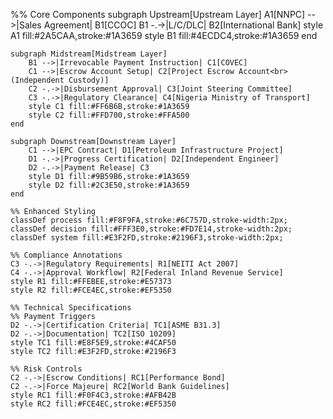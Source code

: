  %% Core Components
    subgraph Upstream[Upstream Layer]
        A1[NNPC] -->|Sales Agreement| B1[CCOC]
        B1 -.->|L/C/DLC| B2[International Bank]
        style A1 fill:#2A5CAA,stroke:#1A3659
        style B1 fill:#4ECDC4,stroke:#1A3659
    end

    subgraph Midstream[Midstream Layer]
        B1 -->|Irrevocable Payment Instruction| C1[COVEC]
        C1 -->|Escrow Account Setup| C2[Project Escrow Account<br> (Independent Custody)]
        C2 -.->|Disbursement Approval| C3[Joint Steering Committee]
        C3 -.->|Regulatory Clearance| C4[Nigeria Ministry of Transport]
        style C1 fill:#FF6B6B,stroke:#1A3659
        style C2 fill:#FFD700,stroke:#FFA500
    end

    subgraph Downstream[Downstream Layer]
        C1 -->|EPC Contract| D1[Petroleum Infrastructure Project]
        D1 -.->|Progress Certification| D2[Independent Engineer]
        D2 -.->|Payment Release| C3
        style D1 fill:#9B59B6,stroke:#1A3659
        style D2 fill:#2C3E50,stroke:#1A3659
    end

    %% Enhanced Styling
    classDef process fill:#F8F9FA,stroke:#6C757D,stroke-width:2px;
    classDef decision fill:#FFF3E0,stroke:#FD7E14,stroke-width:2px;
    classDef system fill:#E3F2FD,stroke:#2196F3,stroke-width:2px;

    %% Compliance Annotations
    C3 -.->|Regulatory Requirements| R1[NEITI Act 2007]
    C4 -.->|Approval Workflow| R2[Federal Inland Revenue Service]
    style R1 fill:#FFEBEE,stroke:#E57373
    style R2 fill:#FCE4EC,stroke:#EF5350

    %% Technical Specifications
    %% Payment Triggers
    D2 -.->|Certification Criteria| TC1[ASME B31.3]
    D2 -.->|Documentation| TC2[ISO 10209]
    style TC1 fill:#E8F5E9,stroke:#4CAF50
    style TC2 fill:#E3F2FD,stroke:#2196F3

    %% Risk Controls
    C2 -.->|Escrow Conditions| RC1[Performance Bond]
    C2 -.->|Force Majeure| RC2[World Bank Guidelines]
    style RC1 fill:#F0F4C3,stroke:#AFB42B
    style RC2 fill:#FCE4EC,stroke:#EF5350
